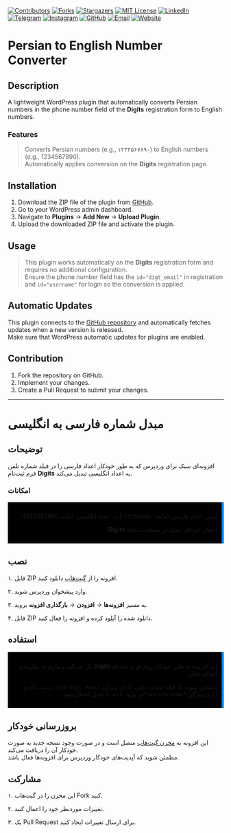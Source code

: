 [contributors-shield]: https://img.shields.io/github/contributors/hassan7303/Persian-to-english-number-converter.svg?style=for-the-badge
[contributors-url]: https://github.com/hassan7303/Persian-to-english-number-converter/graphs/contributors
[forks-shield]: https://img.shields.io/github/forks/hassan7303/Persian-to-english-number-converter.svg?style=for-the-badge&label=Fork
[forks-url]: https://github.com/hassan7303/Persian-to-english-number-converter/network/members
[stars-shield]: https://img.shields.io/github/stars/hassan7303/Persian-to-english-number-converter.svg?style=for-the-badge
[stars-url]: https://github.com/hassan7303/Persian-to-english-number-converter/stargazers
[license-shield]: https://img.shields.io/github/license/hassan7303/Persian-to-english-number-converter.svg?style=for-the-badge
[license-url]: https://github.com/hassan7303/Persian-to-english-number-converter/blob/master/LICENSE.md
[linkedin-shield]: https://img.shields.io/badge/-LinkedIn-blue.svg?style=for-the-badge&logo=linkedin&colorB=555
[linkedin-url]: https://www.linkedin.com/in/hassan-ali-askari-280bb530a/
[telegram-shield]: https://img.shields.io/badge/-Telegram-blue.svg?style=for-the-badge&logo=telegram&colorB=555
[telegram-url]: https://t.me/hassan7303
[instagram-shield]: https://img.shields.io/badge/-Instagram-red.svg?style=for-the-badge&logo=instagram&colorB=555
[instagram-url]: https://www.instagram.com/hasan_ali_askari
[github-shield]: https://img.shields.io/badge/-GitHub-black.svg?style=for-the-badge&logo=github&colorB=555
[github-url]: https://github.com/hassan7303
[email-shield]: https://img.shields.io/badge/-Email-orange.svg?style=for-the-badge&logo=gmail&colorB=555
[email-url]: mailto:hassanali7303@gmail.com
[website-shield]: https://img.shields.io/badge/-Website-blue.svg?style=for-the-badge&logo=laravel&colorB=555
[website-url]: https://hsnali.ir


[![Contributors][contributors-shield]][contributors-url]
[![Forks][forks-shield]][forks-url]
[![Stargazers][stars-shield]][stars-url]
[![MIT License][license-shield]][license-url]
[![LinkedIn][linkedin-shield]][linkedin-url]
[![Telegram][telegram-shield]][telegram-url]
[![Instagram][instagram-shield]][instagram-url]
[![GitHub][github-shield]][github-url]
[![Email][email-shield]][email-url]
[![Website][website-shield]][website-url]


# Persian to English Number Converter

## Description
A lightweight WordPress plugin that automatically converts Persian numbers in the phone number field of the **Digits** registration form to English numbers.

### Features
> Converts Persian numbers (e.g., ۱۲۳۴۵۶۷۸۹۰) to English numbers (e.g., 1234567890).  
> Automatically applies conversion on the **Digits** registration page.

## **Installation**

1. Download the ZIP file of the plugin from [GitHub](https://github.com/hassan7303/Persian-to-english-number-converter).
2. Go to your WordPress admin dashboard.
3. Navigate to **Plugins** → **Add New** → **Upload Plugin**.
4. Upload the downloaded ZIP file and activate the plugin.

## Usage
> This plugin works automatically on the **Digits** registration form and requires no additional configuration.  
> Ensure the phone number field has the `id="digt_email"` in registration and `id="username"` for login so the conversion is applied.

## **Automatic Updates**
This plugin connects to the [GitHub repository](https://github.com/hassan7303/Persian-to-english-number-converter) and automatically fetches updates when a new version is released.  
Make sure that WordPress automatic updates for plugins are enabled.

## **Contribution**

1. Fork the repository on GitHub.
2. Implement your changes.
3. Create a Pull Request to submit your changes.

---


# مبدل شماره فارسی به انگلیسی

## توضیحات
افزونه‌ای سبک برای وردپرس که به طور خودکار اعداد فارسی را در فیلد شماره تلفن فرم ثبت‌نام **Digits** به اعداد انگلیسی تبدیل می‌کند.

### امکانات
<div style="background-color: black; border-right: 5px solid #007bff; padding: 10px; direction: rtl;">

 تبدیل اعداد فارسی (مانند ۱۲۳۴۵۶۷۸۹۰) به اعداد انگلیسی (مانند 1234567890).

 اعمال خودکار تبدیل در صفحه ثبت‌نام **Digits**.
 
</div>

## **نصب**

۱. فایل ZIP افزونه را از [گیت‌هاب](https://github.com/hassan7303/Persian-to-english-number-converter) دانلود کنید.

۲. وارد پیشخوان وردپرس شوید.

۳. به مسیر **افزونه‌ها** → **افزودن** → **بارگذاری افزونه** بروید.

۴. فایل ZIP دانلود شده را آپلود کرده و افزونه را فعال کنید.

## استفاده
<div style="background-color: black; border-right: 5px solid #007bff; padding: 10px; direction: rtl;">

 این افزونه به طور خودکار روی فرم ثبت‌نام **Digits** کار می‌کند و نیازی به پیکربندی اضافی ندارد.

مطمئن شوید که فیلد شماره تلفن دارای ویژگی `id="digt_email"`در ثبت نام و داری ویژگی `"id="username"`در ورود  باشد تا تبدیل اعمال شود.

</div>


## **بروزرسانی خودکار**
این افزونه به [مخزن گیت‌هاب](https://github.com/hassan7303/Persian-to-english-number-converter) متصل است و در صورت وجود نسخه جدید به صورت خودکار آن را دریافت می‌کند.  
مطمئن شوید که آپدیت‌های خودکار وردپرس برای افزونه‌ها فعال باشد.



## **مشارکت**

۱. این مخزن را در گیت‌هاب Fork کنید.

۲. تغییرات موردنظر خود را اعمال کنید.

۳. یک Pull Request برای ارسال تغییرات ایجاد کنید.
